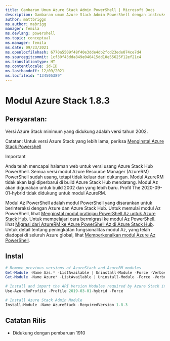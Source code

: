 ```yaml
---
title: Gambaran Umum Azure Stack Admin PowerShell | Microsoft Docs
description: Gambaran umum Azure Stack Admin PowerShell dengan instruksi untuk penginstalan dan konfigurasi.
author: mattbriggs
ms.author: mabrigg
manager: femila
ms.devlang: powershell
ms.topic: conceptual
ms.manager: femila
ms.date: 09/23/2021
ms.openlocfilehash: 6770a5509f48f40e3dde4db2fcd23ede074ce7d4
ms.sourcegitcommit: 1cf30f43dda849e046415dd10e55625f12ef21c4
ms.translationtype: HT
ms.contentlocale: id-ID
ms.lasthandoff: 12/09/2021
ms.locfileid: "134505389"
---
```

# <a name="azure-stack-module-183"></a>Modul Azure Stack 1.8.3

## <a name="requirements"></a>Persyaratan:

Versi Azure Stack minimum yang didukung adalah versi tahun 2002.

Catatan: Untuk versi Azure Stack yang lebih lama, periksa [Menginstal Azure Stack Powershell](/azure/azure-stack/azure-stack-powershell-install#install-azure-stack-powershell)

> [!IMPORTANT]  
> Anda telah mencapai halaman web untuk versi usang Azure Stack Hub PowerShell. Semua versi modul Azure Resource Manager (AzureRM) PowerShell sudah usang, tetapi tidak keluar dari dukungan. Modul AzureRM tidak akan lagi diperbarui di build Azure Stack Hub mendatang. Modul Az akan digunakan untuk build 2002 dan yang lebih baru. Profil The 2020-09-01-hybrid tidak didukung untuk modul AzureRM.  
> 
> Modul Az PowerShell adalah modul PowerShell yang disarankan untuk berinteraksi dengan Azure dan Azure Stack Hub. Untuk memulai modul Az PowerShell, lihat [Menginstal modul pratinjau PowerShell Az untuk Azure Stack Hub](/azure-stack/operator/powershell-install-az-module.md). Untuk mempelajari cara bermigrasi ke modul Az PowerShell. lihat [Migrasi dari AzureRM ke Azure PowerShell Az di Azure Stack Hub](/azure-stack/operator/migrate-azurerm-az.md). Untuk detail tentang peningkatan fungsionalitas modul Az, yang telah diadopsi di seluruh Azure global, lihat [Memperkenalkan modul Azure Az PowerShell](/azure-stack/operator/powershell/azure/new-azureps-module-az).

## <a name="install"></a>Instal

```powershell
# Remove previous versions of AzureStack and AzureRM modules
Get-Module -Name Azs.* -ListAvailable | Uninstall-Module -Force -Verbose
Get-Module -Name Azure* -ListAvailable | Uninstall-Module -Force -Verbose

# Install and import the API Version Modules required by Azure Stack into the current PowerShell session.
Use-AzureRmProfile -Profile 2019-03-01-hybrid -Force

# Install Azure Stack Admin Module
Install-Module -Name AzureStack -RequiredVersion 1.8.3
```

## <a name="release-notes"></a>Catatan Rilis

* Didukung dengan pembaruan 1910